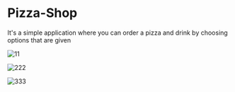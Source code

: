 # Pizza-Shop
It's a simple application where you can order a pizza and drink by choosing options that are given

![11](https://user-images.githubusercontent.com/73760138/122684183-a4210500-d20c-11eb-88a8-cc4186a9129a.png)


![222](https://user-images.githubusercontent.com/73760138/122684205-bdc24c80-d20c-11eb-84a3-15392bdaecf4.png)


![333](https://user-images.githubusercontent.com/73760138/122684226-dc284800-d20c-11eb-9376-18965582e0fc.png)
